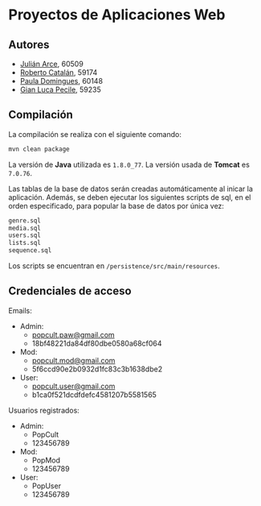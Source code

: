 # Proyectos de Aplicaciones Web

## Autores

- [Julián Arce](https://github.com/juarce), 60509
- [Roberto Catalán](https://github.com/rcatalan98), 59174
- [Paula Domingues](https://github.com/pdomins), 60148
- [Gian Luca Pecile](https://github.com/glpecile), 59235

## Compilación

La compilación se realiza con el siguiente comando:

```bash
mvn clean package
```

La versión de **Java** utilizada es `1.8.0_77`.
La versión usada de **Tomcat** es `7.0.76`.

Las tablas de la base de datos serán creadas automáticamente al inicar la aplicación.
Además, se deben ejecutar los siguientes scripts de sql, en el orden especificado, para popular la base de datos por única vez:
```bash
genre.sql
media.sql
users.sql
lists.sql
sequence.sql
```
Los scripts se encuentran en `/persistence/src/main/resources`.

## Credenciales de acceso
Emails:
- Admin:
    - popcult.paw@gmail.com
    - 18bf48221da84df80dbe0580a68cf064
- Mod:
    - popcult.mod@gmail.com
    - 5f6ccd90e2b0932d1fc83c3b1638dbe2
- User:
    - popcult.user@gmail.com
    - b1ca0f521dcdfdefc4581207b5581565

Usuarios registrados:
- Admin:
    - PopCult
    - 123456789
- Mod:
    - PopMod
    - 123456789
- User:
    - PopUser
    - 123456789